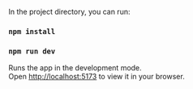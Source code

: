 In the project directory, you can run:
### `npm install`
### `npm run dev`

Runs the app in the development mode.\
Open [http://localhost:5173](http://localhost:5173) to view it in your browser.
